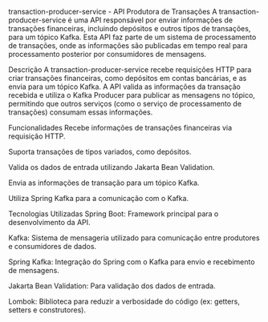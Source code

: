 transaction-producer-service - API Produtora de Transações
A transaction-producer-service é uma API responsável por enviar informações de transações financeiras, incluindo depósitos e outros tipos de transações, para um tópico Kafka. Esta API faz parte de um sistema de processamento de transações, onde as informações são publicadas em tempo real para processamento posterior por consumidores de mensagens.

Descrição
A transaction-producer-service recebe requisições HTTP para criar transações financeiras, como depósitos em contas bancárias, e as envia para um tópico Kafka. A API valida as informações da transação recebida e utiliza o Kafka Producer para publicar as mensagens no tópico, permitindo que outros serviços (como o serviço de processamento de transações) consumam essas informações.

Funcionalidades
Recebe informações de transações financeiras via requisição HTTP.

Suporta transações de tipos variados, como depósitos.

Valida os dados de entrada utilizando Jakarta Bean Validation.

Envia as informações de transação para um tópico Kafka.

Utiliza Spring Kafka para a comunicação com o Kafka.

Tecnologias Utilizadas
Spring Boot: Framework principal para o desenvolvimento da API.

Kafka: Sistema de mensageria utilizado para comunicação entre produtores e consumidores de dados.

Spring Kafka: Integração do Spring com o Kafka para envio e recebimento de mensagens.

Jakarta Bean Validation: Para validação dos dados de entrada.

Lombok: Biblioteca para reduzir a verbosidade do código (ex: getters, setters e construtores).
